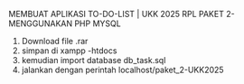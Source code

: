 MEMBUAT APLIKASI TO-DO-LIST | UKK 2025 RPL PAKET 2- MENGGUNAKAN PHP MYSQL
1. Download file .rar
2. simpan di xampp -htdocs 
3. kemudian import database             db_task.sql
4. jalankan dengan perintah             localhost/paket_2-UKK2025
